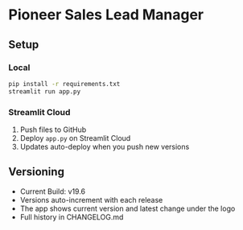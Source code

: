 # Pioneer Sales Lead Manager

## Setup

### Local
```bash
pip install -r requirements.txt
streamlit run app.py
```

### Streamlit Cloud
1. Push files to GitHub
2. Deploy `app.py` on Streamlit Cloud
3. Updates auto-deploy when you push new versions

## Versioning
- Current Build: v19.6
- Versions auto-increment with each release
- The app shows current version and latest change under the logo
- Full history in CHANGELOG.md
